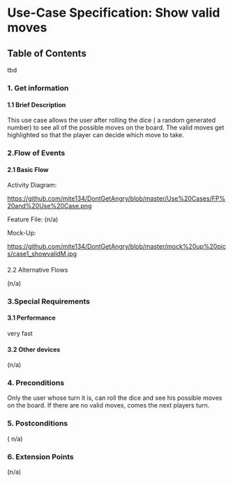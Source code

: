 # Use-Case Specification: Show valid moves
## Table of Contents
tbd    


### 1. Get information

#### 1.1 Brief Description


This use case allows the user after rolling the dice ( a random generated number) to see all of the possible moves on the board. The valid moves get highlighted so that the player can decide which move to take.



### 2.Flow of Events


#### 2.1 Basic Flow

Activity Diagram: 

https://github.com/mite134/DontGetAngry/blob/master/Use%20Cases/FP%20and%20Use%20Case.png



Feature File:
 (n/a)

Mock-Up:

https://github.com/mite134/DontGetAngry/blob/master/mock%20up%20pics/case1_showvalidM.jpg 

#### 
2.2 Alternative Flows

(n/a)


### 3.Special Requirements


#### 3.1 Performance

very fast


#### 3.2 Other devices
(n/a)



### 4. Preconditions

Only the user whose turn it is, can roll the dice and see his possible moves on the board. If there are no valid moves, comes the next players turn.
### 5. Postconditions

(
n/a)

### 6. Extension Points

(n/a)